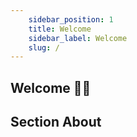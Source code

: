 ```yaml
---
    sidebar_position: 1
    title: Welcome
    sidebar_label: Welcome
    slug: /
---
```


## Welcome 👀💎

## Section About 

